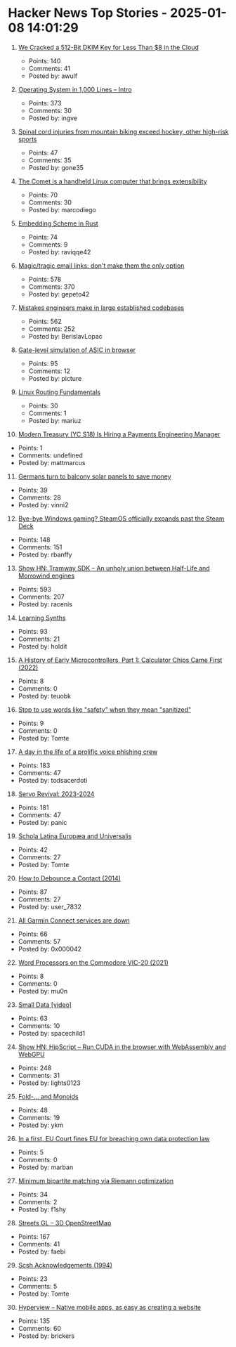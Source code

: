 # Hacker News Top Stories - 2025-01-08 14:01:29

1. [We Cracked a 512-Bit DKIM Key for Less Than $8 in the Cloud](https://dmarcchecker.app/articles/crack-512-bit-dkim-rsa-key)
   - Points: 140
   - Comments: 41
   - Posted by: awulf

2. [Operating System in 1,000 Lines – Intro](https://operating-system-in-1000-lines.vercel.app/en)
   - Points: 373
   - Comments: 30
   - Posted by: ingve

3. [Spinal cord injuries from mountain biking exceed hockey, other high-risk sports](https://www.med.ubc.ca/news/spinal-cord-injuries-from-mountain-biking-exceed-hockey-other-high-risk-sports/)
   - Points: 47
   - Comments: 35
   - Posted by: gone35

4. [The Comet is a handheld Linux computer that brings extensibility](https://mecha.so/comet)
   - Points: 70
   - Comments: 30
   - Posted by: marcodiego

5. [Embedding Scheme in Rust](https://raviqqe.com/doc/posts/stak/embedding-scheme-in-rust/)
   - Points: 74
   - Comments: 9
   - Posted by: raviqqe42

6. [Magic/tragic email links: don't make them the only option](https://recyclebin.zip/posts/annoyinglinks/)
   - Points: 578
   - Comments: 370
   - Posted by: gepeto42

7. [Mistakes engineers make in large established codebases](https://www.seangoedecke.com/large-established-codebases/)
   - Points: 562
   - Comments: 252
   - Posted by: BerislavLopac

8. [Gate-level simulation of ASIC in browser](https://znah.net/tt09/)
   - Points: 95
   - Comments: 12
   - Posted by: picture

9. [Linux Routing Fundamentals](https://blog.sdn.clinic/2025/01/linux-routing-fundamentals/)
   - Points: 30
   - Comments: 1
   - Posted by: mariuz

10. [Modern Treasury (YC S18) Is Hiring a Payments Engineering Manager](https://jobs.ashbyhq.com/moderntreasury/3bf0ac98-f9c4-47a0-b883-252db467fb6e?utm_source=yYPEbOqnBd)
   - Points: 1
   - Comments: undefined
   - Posted by: mattmarcus

11. [Germans turn to balcony solar panels to save money](https://www.france24.com/en/live-news/20250108-germans-turn-to-balcony-solar-panels-to-save-money)
   - Points: 39
   - Comments: 28
   - Posted by: vinni2

12. [Bye-bye Windows gaming? SteamOS officially expands past the Steam Deck](https://arstechnica.com/gaming/2025/01/bye-bye-windows-gaming-steamos-officially-expands-past-the-steam-deck/)
   - Points: 148
   - Comments: 151
   - Posted by: rbanffy

13. [Show HN: Tramway SDK – An unholy union between Half-Life and Morrowind engines](https://racenis.github.io/tram-sdk/why.html)
   - Points: 593
   - Comments: 207
   - Posted by: racenis

14. [Learning Synths](https://learningsynths.ableton.com)
   - Points: 93
   - Comments: 21
   - Posted by: holdit

15. [A History of Early Microcontrollers, Part 1: Calculator Chips Came First (2022)](https://www.eejournal.com/article/a-history-of-early-microcontrollers-part-1-calculator-chips-came-first/)
   - Points: 8
   - Comments: 0
   - Posted by: teuobk

16. [Stop to use words like "safety" when they mean "sanitized"](https://old.reddit.com/r/StableDiffusion/comments/1hwhizq/we_need_to_stop_allowing_entities_to_coop/)
   - Points: 9
   - Comments: 0
   - Posted by: Tomte

17. [A day in the life of a prolific voice phishing crew](https://krebsonsecurity.com/2025/01/a-day-in-the-life-of-a-prolific-voice-phishing-crew/)
   - Points: 183
   - Comments: 47
   - Posted by: todsacerdoti

18. [Servo Revival: 2023-2024](https://blogs.igalia.com/mrego/servo-revival-2023-2024/)
   - Points: 181
   - Comments: 47
   - Posted by: panic

19. [Schola Latina Europæa and Universalis](http://avitus.alcuinus.net/schola_latina/soni_en.php)
   - Points: 42
   - Comments: 27
   - Posted by: Tomte

20. [How to Debounce a Contact (2014)](https://www.ganssle.com/debouncing.htm)
   - Points: 87
   - Comments: 27
   - Posted by: user_7832

21. [All Garmin Connect services are down](https://connect.garmin.com/status/)
   - Points: 66
   - Comments: 57
   - Posted by: 0x000042

22. [Word Processors on the Commodore VIC-20 (2021)](https://techtinkering.com/articles/word-processors-on-the-commodore-vic-20/)
   - Points: 8
   - Comments: 0
   - Posted by: mu0n

23. [Small Data [video]](https://www.youtube.com/watch?v=eDr6_cMtfdA)
   - Points: 63
   - Comments: 10
   - Posted by: spacechild1

24. [Show HN: HipScript – Run CUDA in the browser with WebAssembly and WebGPU](https://hipscript.lights0123.com/)
   - Points: 248
   - Comments: 31
   - Posted by: lights0123

25. [Fold-... and Monoids](http://funcall.blogspot.com/2025/01/fold-and-monoids.html)
   - Points: 48
   - Comments: 19
   - Posted by: ykm

26. [In a first, EU Court fines EU for breaching own data protection law](https://www.reuters.com/world/europe/first-eu-court-fines-eu-breaching-own-data-protection-law-2025-01-08/)
   - Points: 5
   - Comments: 0
   - Posted by: marban

27. [Minimum bipartite matching via Riemann optimization](https://ocramz.github.io/posts/2023-12-21-assignment-riemann-opt.html)
   - Points: 34
   - Comments: 2
   - Posted by: f1shy

28. [Streets GL – 3D OpenStreetMap](https://streets.gl/#47.35245,8.50958,21.25,42.00,459.10)
   - Points: 167
   - Comments: 41
   - Posted by: faebi

29. [Scsh Acknowledgements (1994)](https://scsh.net/docu/html/man.html)
   - Points: 23
   - Comments: 5
   - Posted by: Tomte

30. [Hyperview – Native mobile apps, as easy as creating a website](https://hyperview.org/)
   - Points: 135
   - Comments: 60
   - Posted by: brickers

